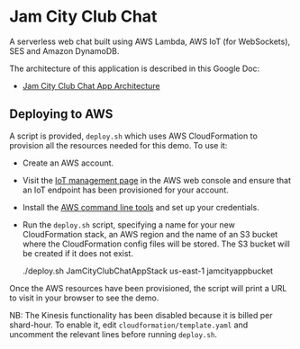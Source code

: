 # Jam City Club Chat

A serverless web chat built using AWS Lambda, AWS IoT (for WebSockets), SES and Amazon DynamoDB.

The architecture of this application is described in this Google Doc:

- [Jam City Club Chat App Architecture](https://docs.google.com/document/d/1dDcOLEzbkPxe8F148qA3GlMMOTfMTBNsQk4_VwMf8kw/edit)

## Deploying to AWS

A script is provided, `deploy.sh` which uses AWS CloudFormation to provision all the resources needed for this demo. To use it:

- Create an AWS account.
- Visit the [IoT management page](https://console.aws.amazon.com/iot/home) in the AWS web console and ensure that an IoT endpoint has been provisioned for your account.
- Install the [AWS command line tools](https://aws.amazon.com/cli/) and set up your credentials.
- Run the `deploy.sh` script, specifying a name for your new CloudFormation stack, an AWS region and the name of an S3 bucket where the CloudFormation config files will be stored. The S3 bucket will be created if it does not exist.

  ./deploy.sh JamCityClubChatAppStack us-east-1 jamcityappbucket

Once the AWS resources have been provisioned, the script will print a URL to visit in your browser to see the demo.

NB: The Kinesis functionality has been disabled because it is billed per shard-hour. To enable it, edit `cloudformation/template.yaml` and uncomment the relevant lines before running `deploy.sh`.
